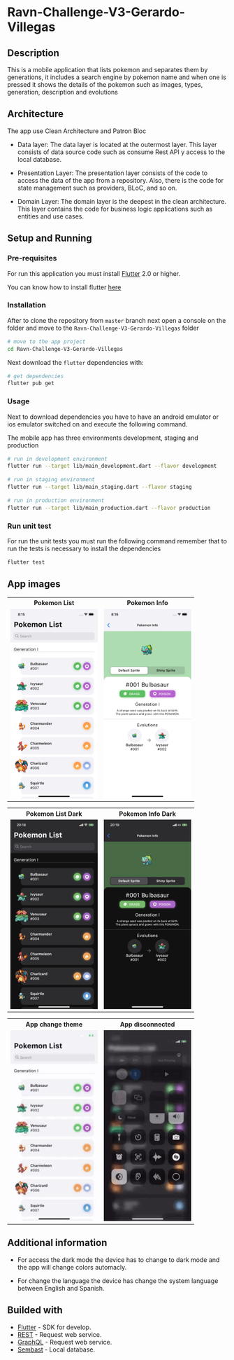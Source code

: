 # Ravn-Challenge-V3-Gerardo-Villegas

## Description

This is a mobile application that lists pokemon and separates them by generations, it includes a search engine by pokemon name and when one is pressed it shows the details of the pokemon such as images, types, generation, description and evolutions

## Architecture

The app use Clean Architecture and Patron Bloc

- Data layer: The data layer is located at the outermost layer. This layer consists of data source code such as consume Rest API y access to the local database.

- Presentation Layer: The presentation layer consists of the code to access the data of the app from a repository. Also, there is the code for state management such as providers, BLoC, and so on.

- Domain Layer: The domain layer is the deepest in the clean architecture. This layer contains the code for business logic applications such as entities and use cases.

## Setup and Running

### Pre-requisites

For run this application you must install [Flutter](https://flutter.dev/) 2.0 or higher.

You can know how to install flutter [here](https://flutter.dev/docs/get-started/install)

### Installation

After to clone the repository from `master` branch next open a console on the folder and move to the `Ravn-Challenge-V3-Gerardo-Villegas` folder

```bash
# move to the app project
cd Ravn-Challenge-V3-Gerardo-Villegas
```
Next download the `flutter` dependencies with:
```bash
# get dependencies
flutter pub get
```

### Usage

Next to download dependencies you have to have an android emulator or ios emulator switched on and execute the following command.

The mobile app has three environments development, staging and production

```bash
# run in development environment
flutter run --target lib/main_development.dart --flavor development
```
```bash
# run in staging environment
flutter run --target lib/main_staging.dart --flavor staging
```
```bash
# run in production environment
flutter run --target lib/main_production.dart --flavor production
```

### Run unit test

For run the unit tests you must run the following command remember that to run the tests is necessary to install the dependencies

```bash
flutter test
```

## App images
<table>
    <tr>
        <th>Pokemon List</th>
        <th>Pokemon Info</th>
    </tr>
	<tr>
        <td><img src="./readme-files/pokemon_list.png" alt="pokemon_list" width="200"/></td>
        <td><img src="./readme-files/pokemon_info.png" alt="pokemon_list" width="200"/></td>        
	</tr>
</table>

<table>
    <tr>
        <th>Pokemon List Dark</th>
        <th>Pokemon Info Dark</th>
    </tr>
	<tr>
        <td><img src="./readme-files/pokemon_list_dark.png" alt="pokemon_list_dark" width="200"/></td>
        <td><img src="./readme-files/pokemon_info_dark.png" alt="pokemon_info_dark" width="200"/></td>
	</tr>
</table>

<table>
    <tr>
        <th>App change theme</th>
        <th>App disconnected</th>
    </tr>
	<tr>
        <td><img src="./readme-files/app_list_dark.gif" alt="app_list_dark" width="200"/></td>
        <td><img src="./readme-files/app_list_disconnected.gif" alt="app_list_disconnected" width="200"/></td>
	</tr>
</table>


## Additional information

- For access the dark mode the device has to change to dark mode and the app will change colors automacly.

- For change the language the device has change the system language between English and Spanish.

## Builded with

- [Flutter](https://flutter.dev/) - SDK for develop.
- [REST](https://www.redhat.com/es/topics/api/what-is-a-rest-api) - Request web service.
- [GraphQL](https://graphql.org/) - Request web service.
- [Sembast](https://pub.dev/packages/sembast) - Local database.
